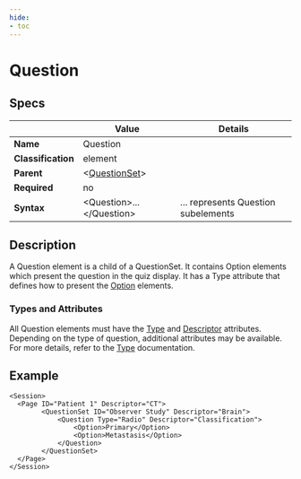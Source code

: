 ```yaml
---
hide:
- toc
---
```

# Question

## Specs

| |Value|Details|
|---|---|---|
| **Name** | Question |  |
| **Classification** | element ||
| **Parent** | <[QuestionSet](../index.md)\> ||
| **Required** | no ||
| **Syntax** | <Question\>...</Question\>|... represents Question subelements|


## Description

A Question element is a child of a QuestionSet. It contains Option elements which present the question in the quiz display.
It has a Type attribute that defines how to present the [Option](option.md) elements.


### Types and Attributes

All Question elements must have the [Type](type.md) and [Descriptor](descriptor.md) attributes. 
Depending on the type of question, additional attributes may be available. 
For more details, refer to the [Type](type.md) documentation.


## Example

```
<Session>
  <Page ID="Patient 1" Descriptor="CT">
		<QuestionSet ID="Observer Study" Descriptor="Brain">
			<Question Type="Radio" Descriptor="Classification">
				<Option>Primary</Option> 
				<Option>Metastasis</Option>
			</Question>
		</QuestionSet>
  </Page>
</Session>
```
